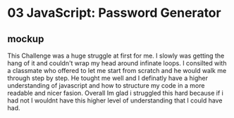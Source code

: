 # 03 JavaScript: Password Generator

## mockup

This Challenge was a huge struggle at first for me. I slowly was getting the hang of it and couldn't wrap my head around infinate loops. I consilted with a classmate who offered to let me start from scratch and he would walk me through step by step. He tought me well and I definatly have a higher understanding of javascript and how to structure my code in a more readable and nicer fasion. Overall Im glad i struggled this hard because if i had not I wouldnt have this higher level of understanding that I could have had. 